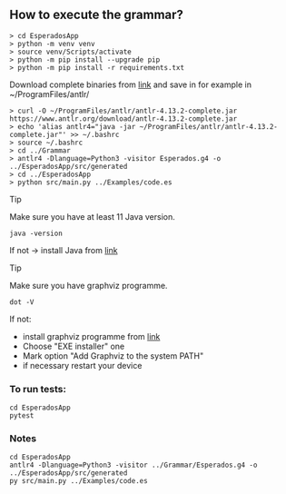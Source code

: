 ## How to execute the grammar?

```
> cd EsperadosApp
> python -m venv venv
> source venv/Scripts/activate
> python -m pip install --upgrade pip
> python -m pip install -r requirements.txt
```

Download complete binaries from [link](https://www.antlr.org/download/antlr-4.13.2-complete.jar) and save in for example in ~/ProgramFiles/antlr/

```
> curl -O ~/ProgramFiles/antlr/antlr-4.13.2-complete.jar https://www.antlr.org/download/antlr-4.13.2-complete.jar
> echo 'alias antlr4="java -jar ~/ProgramFiles/antlr/antlr-4.13.2-complete.jar"' >> ~/.bashrc
> source ~/.bashrc
> cd ../Grammar
> antlr4 -Dlanguage=Python3 -visitor Esperados.g4 -o ../EsperadosApp/src/generated
> cd ../EsperadosApp
> python src/main.py ../Examples/code.es
```

> [!TIP]
> Make sure you have at least 11 Java version.

```
java -version
```

If not -> install Java from [link](https://www.oracle.com/java/technologies/javase/jdk17-archive-downloads.html)

> [!TIP]
> Make sure you have graphviz programme.

```
dot -V
```

If not:
* install graphviz programme from [link](https://graphviz.org/download/)
* Choose "EXE installer" one
* Mark option "Add Graphviz to the system PATH"
* if necessary restart your device

### To run tests:

```
cd EsperadosApp
pytest
```

### Notes
```
cd EsperadosApp
antlr4 -Dlanguage=Python3 -visitor ../Grammar/Esperados.g4 -o ../EsperadosApp/src/generated
py src/main.py ../Examples/code.es
```